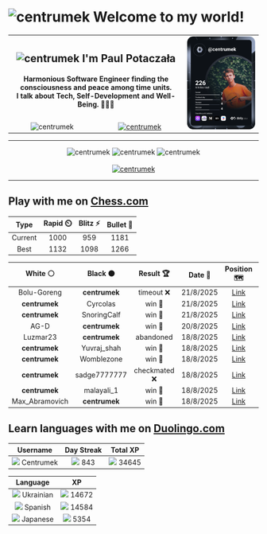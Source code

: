 <h1>
  <img
    src="https://emojis.slackmojis.com/emojis/images/1531849430/4246/blob-sunglasses.gif"
    width="30"
    alt="centrumek"
  />
  Welcome to my world!
</h1>

<table>
  <tbody>
    <tr>
      <td align="center" width="70%" colspan="2">
        <h2>
          <img
            src="https://raw.githubusercontent.com/MartinHeinz/MartinHeinz/master/wave.gif"
            width="30px"
            alt="centrumek"
          />
          I'm Paul Potaczała
        </h2>
        <h4>
          Harmonious Software Engineer finding the consciousness and peace among time units.
          <br/>
          I talk about Tech, Self-Development and Well-Being. 🌿🧘🚀
        </h4>
      </td>
      <td width="30%" rowspan="2">
        <a href="https://app.daily.dev/centrumek">
          <img
            src="./devcard.svg"
            alt="centrumek"
          />
        </a>
      </td>
    </tr>
    <tr align="center">
      <td>
        <img
          src="https://komarev.com/ghpvc/?username=centrumek&label=visitors&color=0e75b6&style=flat"
          alt="centrumek"
        >
      </td>
      <td>
        <a href="https://stackoverflow.com/users/14496012/centrumek">
          <img
            src="https://stackoverflow.com/users/flair/14496012.png?theme=dark"
            alt="centrumek"
          >
        </a>
      </td>
    </tr>
  </tbody>
</table>

---
<div align="center">
  <img 
    src="https://github-readme-stats.vercel.app/api?username=centrumek&show_icons=true&count_private=true&theme=dark&hide_border=true&hide=issues,contribs&bg_color=00000000"
    alt="centrumek"
  />
  <img
    src="https://github-readme-stats.vercel.app/api/top-langs/?username=centrumek&layout=compact&hide_border=true&theme=dark&bg_color=00000000&langs_count=6&exclude_repo=air-statistic-app"
    alt="centrumek"
  />
  <img 
    src="https://github-readme-streak-stats.herokuapp.com?user=centrumek&theme=dark&hide_border=true&background=FFFFFF00"
    alt="centrumek"
  />
  <br/>
  <br/>
  <a href="https://www.buymeacoffee.com/centrumek">
    <img
      src="https://cdn.buymeacoffee.com/buttons/v2/default-orange.png"
      height="50"
      width="210"
      alt="centrumek"
    />
  </a>
</div>

---

## Play with me on [Chess.com](https://www.chess.com/member/centrumek)

<div align="center">
<!--START_SECTION:chessStats-->
<!-- Automatically generated with https://github.com/Balastrong/chess-stats-action -->

| Type | Rapid ⏲️ | Blitz ⚡ | Bullet 🔫 |
|:---:|:---:|:---:|:---:|
| Current | 1000 | 959 | 1181 |
| Best | 1132 | 1098 | 1266 |

| White ⚪ | Black ⚫ | Result 🏆 | Date 📅 | Position 🗺️ | Type 🕕 |
|:---:|:---:|:---:|:---:|:---:|:---:|
| Bolu-Goreng | **centrumek** | timeout ❌ | 21/8/2025 | <a href="http://www.ee.unb.ca/cgi-bin/tervo/fen.pl?select=8/p5p1/6k1/1p6/6P1/2P4K/PP2R3/4R3 b - - 0 36">Link</a> | Blitz |
| **centrumek** | Cyrcolas | win 🥇 | 21/8/2025 | <a href="http://www.ee.unb.ca/cgi-bin/tervo/fen.pl?select=r3k1nr/1Q3p2/2p4p/b2pP1p1/3P4/P1p3P1/2P4P/R1B1K2R b KQkq - 0 19">Link</a> | Blitz |
| **centrumek** | SnoringCalf | win 🥇 | 21/8/2025 | <a href="http://www.ee.unb.ca/cgi-bin/tervo/fen.pl?select=8/6kp/3Q1p2/4p1p1/6P1/5P2/5K1P/8 b - g3 0 43">Link</a> | Blitz |
| AG-D | **centrumek** | win 🥇 | 20/8/2025 | <a href="http://www.ee.unb.ca/cgi-bin/tervo/fen.pl?select=8/8/8/8/6PP/P2P4/4krq1/7K w - - 0 57">Link</a> | Blitz |
| Luzmar23 | **centrumek** | abandoned  | 18/8/2025 | <a href="http://www.ee.unb.ca/cgi-bin/tervo/fen.pl?select=8/8/p1pB4/2P5/5NpP/2k3P1/R7/6K1 b - - 0 55">Link</a> | Blitz |
| **centrumek** | Yuvraj_shah | win 🥇 | 18/8/2025 | <a href="http://www.ee.unb.ca/cgi-bin/tervo/fen.pl?select=rnkq4/pp2n1Q1/2p1p3/3pP1B1/3P4/2N3R1/PPP5/R3K1N1 b Q - 2 18">Link</a> | Blitz |
| **centrumek** | Womblezone | win 🥇 | 18/8/2025 | <a href="http://www.ee.unb.ca/cgi-bin/tervo/fen.pl?select=1k6/P6R/1N6/1P6/2K5/7p/8/7r b - - 0 51">Link</a> | Blitz |
| **centrumek** | sadge7777777 | checkmated ❌ | 18/8/2025 | <a href="http://www.ee.unb.ca/cgi-bin/tervo/fen.pl?select=8/8/8/8/6p1/7r/R3bk1K/8 w - - 4 66">Link</a> | Blitz |
| **centrumek** | malayali_1 | win 🥇 | 18/8/2025 | <a href="http://www.ee.unb.ca/cgi-bin/tervo/fen.pl?select=R1kr2r1/1p2q2p/1P2p3/1Q1pP3/2p2n2/2P3P1/1P4BP/6K1 b - - 1 30">Link</a> | Blitz |
| Max_Abramovich | **centrumek** | win 🥇 | 18/8/2025 | <a href="http://www.ee.unb.ca/cgi-bin/tervo/fen.pl?select=5R2/8/pp6/1r2k3/6p1/8/4KP2/8 w - - 6 60">Link</a> | Blitz |

<!--END_SECTION:chessStats-->
</div>

## Learn languages with me on [Duolingo.com](https://www.duolingo.com/profile/Centrumek)

<div align="center">
<!--START_SECTION:duolingoStats-->
<!-- Automatically generated with https://github.com/centrumek/duolingo-readme-stats-->

| Username | Day Streak | Total XP |
|:---:|:---:|:---:|
| <img src="https://raw.githubusercontent.com/centrumek/duolingo-readme-stats/main/assets/duolingo.png" height="12"> Centrumek | <img src="https://raw.githubusercontent.com/centrumek/duolingo-readme-stats/main/assets/streakinactive.svg" height="12"> 843 | <img src="https://raw.githubusercontent.com/centrumek/duolingo-readme-stats/main/assets/xp.svg" height="12"> 34645 | <img src="https://raw.githubusercontent.com/centrumek/duolingo-readme-stats/main/assets/xp.svg" height="12"> 0 |

| Language | XP |
|:---:|:---:|
| <img src="https://raw.githubusercontent.com/centrumek/duolingo-readme-stats/main/assets/langs/ukrainian.svg" height="12"> Ukrainian | <img src="https://raw.githubusercontent.com/centrumek/duolingo-readme-stats/main/assets/xp.svg" height="12"> 14672 |
| <img src="https://raw.githubusercontent.com/centrumek/duolingo-readme-stats/main/assets/langs/spanish.svg" height="12"> Spanish | <img src="https://raw.githubusercontent.com/centrumek/duolingo-readme-stats/main/assets/xp.svg" height="12"> 14584 |
| <img src="https://raw.githubusercontent.com/centrumek/duolingo-readme-stats/main/assets/langs/japanese.svg" height="12"> Japanese | <img src="https://raw.githubusercontent.com/centrumek/duolingo-readme-stats/main/assets/xp.svg" height="12"> 5354 |

<!--END_SECTION:duolingoStats-->
</div>
<!--
**centrumek/centrumek** is a ✨ _special_ ✨ repository because its `README.md` (this file) appears on your GitHub profile.

Here are some ideas to get you started:

- 🔭 I’m currently working on ...
- 🌱 I’m currently learning ...
- 👯 I’m looking to collaborate on ...
- 🤔 I’m looking for help with ...
- 💬 Ask me about ...
- 📫 How to reach me: ...
- 😄 Pronouns: ...
- ⚡ Fun fact: ...
-->
